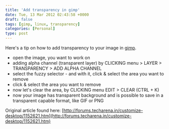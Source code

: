 ```yaml
---
title: 'Add transparency in gimp'
date: Tue, 13 Mar 2012 02:43:58 +0000
draft: false
tags: [gimp, linux, transparency]
categories: [Personal]
type: post
---
```


Here's a tip on how to add transparency to your image in [gimp](http://www.gimp.org/ "gimp").

*   open the image, you want to work on
*   adding alpha channel (transparent layer) by CLICKING menu > LAYER > TRANSPARENCY > ADD ALPHA CHANNEL
*   select the fuzzy selector - and with it, click & select the area you want to remove
*   click & select the area you want to remove
*   now let's clear the area, by CLICKING menu EDIT > CLEAR (CTRL + K)
*   now your image has transparent background and is possible to save in a transparent capable format, like GIF or PNG

Original article found here: [http://forums.techarena.in/customize-desktop/1152621.htm](http://forums.techarena.in/customize-desktop/1152621.htm)